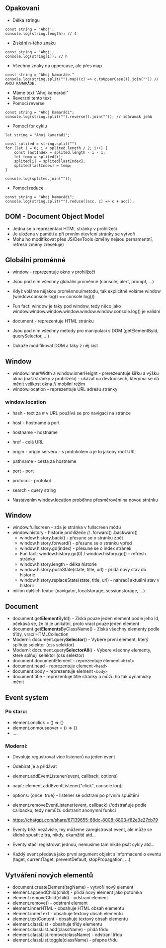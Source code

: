## Opakovaní

-   Délka stringu

```JS
const string = 'Ahoj';
console.log(string.length); // 4
```

-   Získání n-tého znaku

```JS
const string = 'Ahoj';
console.log(string[1]); // h
```

-   Všechny znaky na uppercase, ale přes map

```JS
const string = "Ahoj kamaráde."
console.log(string.split("").map((c) => c.toUpperCase()).join("")) // AHOJ KAMARÁDE.
```

-   Máme text "Ahoj kamarádi"
-   Reverzni tento text
-   Pomocí reverse

```JS
const string = "Ahoj kamarádi";
console.log(string.split("").reverse().join("")); // idáramak johA
```

-   Pomocí for cyklu

```JS
let string = "Ahoj kamarádi";

const splited = string.split("")
for (let i = 0; i < splited.length / 2; i++) {
    const lastIndex = splited.length - i - 1;
    let temp = splited[i];
    splited[i] = splited[lastIndex];
    splited[lastIndex] = temp;
}

console.log(splited.join(""));
```

-   Pomocí reduce

```JS
const string = "Ahoj kamarádi";
console.log(string.split("").reduce((acc, c) => c + acc));
```

## DOM - Document Object Model

-   Jedná se o reprezentaci HTML stránky v prohlížeči
-   Je uložena v paměti a při prvním otevření stránky se vytvoří
-   Mohu ho modifikovat přes JS/DevTools (změny nejsou pernamentní, refresh změny zresetuje)

## Globální proménné

-   window - reprezentuje okno v prohlížeči
-   Jsou pod ním všechny globální proměnné (console, alert, prompt, ...)
-   Když voláme nějakou proměnnou/metodu, tak explicitně voláme window (window.console.log() == console.log())
-   Fun fact: window je taky pod window, tedy něco jako window.window.window.window.window.window.console.log() je validní

-   document - reprezentuje HTML stránku
-   Jsou pod ním všechny metody pro manipulaci s DOM (getElementById, querySelector, ...)
-   Dokáže modifikovat DOM a taky z něj číst

## Window

-   window.innerWidth a window.innerHeight - prerezeuntuje šířku a výšku okna (naší stránky v prohlížeči) - ukázat na devtoolsech, kterýma se dá měnit velikost okna // mobilní režim
-   window.location - reprezentuje URL adresu stránky

### window.location

-   hash - text za # v URL používá se pro navigaci na stránce
-   host - hostname a port
-   hostname - hostname
-   href - celá URL
-   origin - origin serveru - s protokolem a je to jakoby root URL
-   pathname - cesta za hostname
-   port - port
-   protocol - protokol
-   search - query string

-   Nastavením window.location proběhne přesměrování na novou stránku

## Window

-   window.fullscreen - zda je stránka v fullscreen módu
-   window.history - historie prohlížeče // .forward() .backward()
    -   window.history.back() - přesune se o stránku zpět
    -   window.history.forward() - přesune se o stránku vpřed
    -   window.history.go(index) - přesune se o index stránek
    -   Fun fact: window.history.go(0) / window.history.go() - refresh stránky
    -   window.history.length - délka historie
    -   window.history.pushState(state, title, url) - přidá nový stav do historie
    -   window.history.replaceState(state, title, url) - nahradí aktuální stav v historii
-   milion dalších featur (navigator, localstorage, sessionstorage, ...)

## Document

-   document.get**Element**ById() - Získá pouze jeden element podle jeho Id, očekává se, že Id je unikátní, proto vrací pouze jeden element
-   document.get**Elements**ByClassName() - Získá všechny elementy podle třídy, vrací HTMLCollection
-   Moderní: document.query**Selector**() - Vybere první element, který splňuje selektor (css selektor)
-   Moderní: document.query**SelectorAll**() - Vybere všechny elementy, které splňují selektor (css selektor)
-   document.documentElement - reprezentuje element `<html>`
-   document.head - reprezentuje element `<head>`
-   document.body - reprezentuje element `<body>`
-   document.title - reprezentuje title stránky a můžu ho tak dynamicky měnit

## Event system

### Po staru:

-   element.onclick = () => {}
-   element.onmouseover = () => {}
-   ....

### Moderní:

-   Dovoluje regustrovat více listenerů na jeden event
-   Odebírat je a přidávat
-   element.addEventListener(event, callback, options)
-   např.: element.addEventListener("click", console.log);
-   options: {once: true} - listener se odstraní po prvním spuštění
-   element.removeEventListener(event, callback) //odstraňuje podle callbacku, tedy nemůžu odstranit anonymní funkci
-   https://chatgpt.com/share/67139655-88dc-8008-8803-f82e3e27cb79

-   Eventy běží nezávisle, my můžeme zaregistrovat event, ale může se klidně spustit zítra, nikdy, okamžitě atd...
-   Eventy stačí registrovat jednou, nemusíme tam nikde psát cykly atd...
-   Každý event předává jako první argument objekt s informacemi o eventu (taget, currentTaget, preventDefault, stopPropagation, ...)

## Vytváření nových elementů

-   document.createElement(tagName) - vytvoří nový element
-   element.appendChild(child) - přidá nový element jako potomka
-   element.removeChild(child) - odstraní element
-   element.remove() - odstraní element
-   element.innerHTML - obsahuje HTML obsah elementu
-   element.innerText - obsahuje textový obsah elementu
-   element.textContent - obsahuje textový obsah elementu
-   element.classList - obsahuje třídy elementu
-   element.classList.add(className) - přidá třídu
-   element.classList.remove(className) - odstraní třídu
-   element.classList.toggle(className) - přepne třídu
